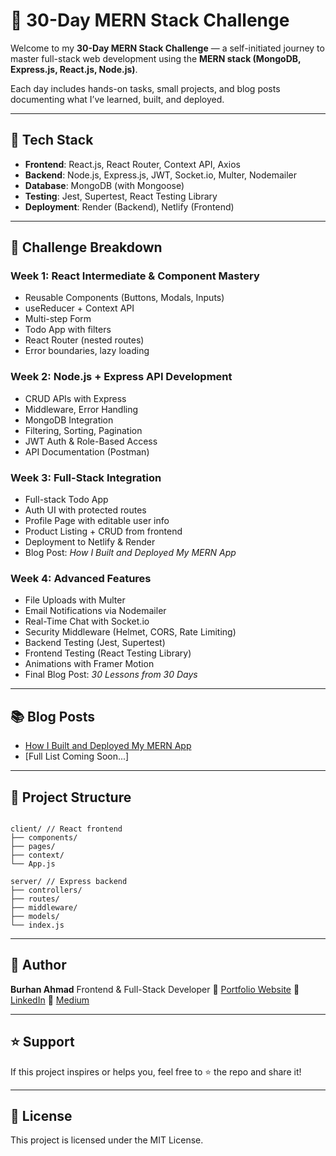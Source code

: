 # 🧠 30-Day MERN Stack Challenge

Welcome to my **30-Day MERN Stack Challenge** — a self-initiated journey to master full-stack web development using the **MERN stack (MongoDB, Express.js, React.js, Node.js)**.

Each day includes hands-on tasks, small projects, and blog posts documenting what I’ve learned, built, and deployed.

---

## 🚀 Tech Stack

- **Frontend**: React.js, React Router, Context API, Axios
- **Backend**: Node.js, Express.js, JWT, Socket.io, Multer, Nodemailer
- **Database**: MongoDB (with Mongoose)
- **Testing**: Jest, Supertest, React Testing Library
- **Deployment**: Render (Backend), Netlify (Frontend)

---

## 📅 Challenge Breakdown

### Week 1: React Intermediate & Component Mastery

- Reusable Components (Buttons, Modals, Inputs)
- useReducer + Context API
- Multi-step Form
- Todo App with filters
- React Router (nested routes)
- Error boundaries, lazy loading

### Week 2: Node.js + Express API Development

- CRUD APIs with Express
- Middleware, Error Handling
- MongoDB Integration
- Filtering, Sorting, Pagination
- JWT Auth & Role-Based Access
- API Documentation (Postman)

### Week 3: Full-Stack Integration

- Full-stack Todo App
- Auth UI with protected routes
- Profile Page with editable user info
- Product Listing + CRUD from frontend
- Deployment to Netlify & Render
- Blog Post: _How I Built and Deployed My MERN App_

### Week 4: Advanced Features

- File Uploads with Multer
- Email Notifications via Nodemailer
- Real-Time Chat with Socket.io
- Security Middleware (Helmet, CORS, Rate Limiting)
- Backend Testing (Jest, Supertest)
- Frontend Testing (React Testing Library)
- Animations with Framer Motion
- Final Blog Post: _30 Lessons from 30 Days_

---

## 📚 Blog Posts

- [How I Built and Deployed My MERN App](https://medium.com/@burhan7554/how-i-built-and-deployed-my-mern-stack-application-fac525d2c6b3)
- [Full List Coming Soon...]

---

## 📂 Project Structure

```

client/ // React frontend
├── components/
├── pages/
├── context/
└── App.js

server/ // Express backend
├── controllers/
├── routes/
├── middleware/
├── models/
└── index.js

```

---

## 🧠 Author

**Burhan Ahmad**
Frontend & Full-Stack Developer
🔗 [Portfolio Website](https://burhanahmad.netlify.app)
🔗 [LinkedIn](https://www.linkedin.com/in/burhan-ahmad-developer/)
🔗 [Medium](https://medium.com/@burhan7554)

---

## ⭐️ Support

If this project inspires or helps you, feel free to ⭐️ the repo and share it!

---

## 📜 License

This project is licensed under the MIT License.
